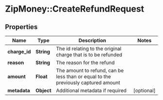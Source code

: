 # ZipMoney::CreateRefundRequest

## Properties
Name | Type | Description | Notes
------------ | ------------- | ------------- | -------------
**charge_id** | **String** | The id relating to the original charge that is to be refunded | 
**reason** | **String** | The reason for the refund | 
**amount** | **Float** | The amount to refund, can be less than or equal to the previously captured amount | 
**metadata** | **Object** | Additional metadata if required | [optional] 


